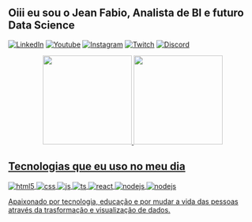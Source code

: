 ## Oiii eu sou o Jean Fabio, Analista de BI e futuro Data Science


[![LinkedIn](https://img.shields.io/badge/LinkedIn-0077B5?style=for-the-badge&logo=linkedin&logoColor=white)](https://www.linkedin.com/in/jeansilvaster)
[![Youtube](https://img.shields.io/badge/YouTube-FF0000?style=for-the-badge&logo=youtube&logoColor=white)](https://www.youtube.com/channel/UCUqGl4BeN7joX-47dI2l3Ew)
[![Instagram](https://img.shields.io/badge/Instagram-E4405F?style=for-the-badge&logo=instagram&logoColor=white)](https://www.instagram.com/jeansilvaster)
[![Twitch](https://img.shields.io/badge/Twitter-1DA1F2?style=for-the-badge&logo=twitter&logoColor=white)](https://twitter.com/jeansilvaster)
[![Discord](https://img.shields.io/badge/Discord-7289DA?style=for-the-badge&logo=discord&logoColor=white)](https://discord.com/channels/918292824900907048/918292825467133953)

<div align="center">
  <a href="https://github.com/jeansilvaster">
  <img height="180em" src="https://github-readme-stats.vercel.app/api?username=jeansilvaster&show_icons=true&theme=tokyonight&include_all_commits=true&count_private=true"/>
  <img height="180em" src="https://github-readme-stats.vercel.app/api/top-langs/?username=jeansilvaster&layout=compact&langs_count=7&theme=tokyonight"/>
</div>

 ## Tecnologias que eu uso no meu dia

<div style="display: inline_block">
  <img align="center" alt="html5" src="https://img.shields.io/badge/Python-3776AB?style=for-the-badge&logo=python&logoColor=white" />
  <img align="center" alt="css" src="https://img.shields.io/badge/R-276DC3?style=for-the-badge&logo=r&logoColor=white" />
  <img align="center" alt="js" src="https://img.shields.io/badge/Django-092E20?style=for-the-badge&logo=django&logoColor=white" />
  <img align="center" alt="ts" src="https://img.shields.io/badge/MongoDB-4EA94B?style=for-the-badge&logo=mongodb&logoColor=white" />
  <img align="center" alt="react" src="https://img.shields.io/badge/SQLite-07405E?style=for-the-badge&logo=sqlite&logoColor=white" />
  <img align="center" alt="nodejs" src="https://img.shields.io/badge/Microsoft_Excel-217346?style=for-the-badge&logo=microsoft-excel&logoColor=white" />
  <img align="center" alt="nodejs" src="https://img.shields.io/badge/Microsoft_SQL_Server-CC2927?style=for-the-badge&logo=microsoft-sql-server&logoColor=white"
  
</div><br/>

Apaixonado por tecnologia, educação e por mudar a vida das pessoas através da trasformação e visualização de dados.
  
  

